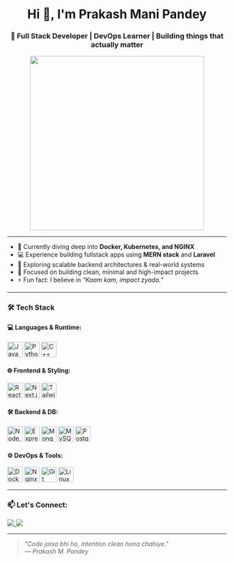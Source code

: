 <h1 align="center">Hi 👋, I'm Prakash Mani Pandey</h1>
<h3 align="center">🚀 Full Stack Developer | DevOps Learner | Building things that actually matter</h3>

<p align="center">
<img src="https://media.tenor.com/NOYF3f82b_gAAAAC/programmer.gif" width="400"/>


</p>

---

- 🌱 Currently diving deep into **Docker, Kubernetes, and NGINX**  
- 💻 Experience building fullstack apps using **MERN stack** and **Laravel**  
- 🧠 Exploring scalable backend architectures & real-world systems  
- 🎯 Focused on building clean, minimal and high-impact projects  
- ⚡ Fun fact: I believe in *“Kaam kam, impact zyada.”*

---

### 🛠️ Tech Stack

#### 💻 Languages & Runtime:
<p>
  <img src="https://cdn.jsdelivr.net/gh/devicons/devicon/icons/javascript/javascript-original.svg" title="JavaScript" width="35"/>
  <img src="https://cdn.jsdelivr.net/gh/devicons/devicon/icons/python/python-original.svg" title="Python" width="35"/>
  <img src="https://cdn.jsdelivr.net/gh/devicons/devicon/icons/cplusplus/cplusplus-original.svg" title="C++" width="35"/>
</p>

#### 🌐 Frontend & Styling:
<p>
  <img src="https://cdn.jsdelivr.net/gh/devicons/devicon/icons/react/react-original.svg" title="React" width="35"/>
  <img src="https://cdn.jsdelivr.net/gh/devicons/devicon/icons/nextjs/nextjs-original.svg" title="Next.js" width="35"/>
  <img src="https://cdn.jsdelivr.net/gh/devicons/devicon/icons/tailwindcss/tailwindcss-plain.svg" title="Tailwind CSS" width="35"/>
</p>

#### 🛠️ Backend & DB:
<p>
  <img src="https://cdn.jsdelivr.net/gh/devicons/devicon/icons/nodejs/nodejs-original.svg" title="Node.js" width="35"/>
  <img src="https://cdn.jsdelivr.net/gh/devicons/devicon/icons/express/express-original.svg" title="Express.js" width="35"/>
  <img src="https://cdn.jsdelivr.net/gh/devicons/devicon/icons/mongodb/mongodb-original.svg" title="MongoDB" width="35"/>
  <img src="https://cdn.jsdelivr.net/gh/devicons/devicon/icons/mysql/mysql-original.svg" title="MySQL" width="35"/>
  <img src="https://cdn.jsdelivr.net/gh/devicons/devicon/icons/postgresql/postgresql-original.svg" title="PostgreSQL" width="35"/>
</p>

#### ⚙️ DevOps & Tools:
<p>
  <img src="https://cdn.jsdelivr.net/gh/devicons/devicon/icons/docker/docker-original.svg" title="Docker" width="35"/>
  <img src="https://cdn.jsdelivr.net/gh/devicons/devicon/icons/nginx/nginx-original.svg" title="Nginx" width="35"/>
  <img src="https://cdn.jsdelivr.net/gh/devicons/devicon/icons/git/git-original.svg" title="Git" width="35"/>
  <img src="https://cdn.jsdelivr.net/gh/devicons/devicon/icons/linux/linux-original.svg" title="Linux" width="35"/>
</p>

---

### 📫 Let's Connect:

<p>
  <a href="mailto:yourmail@gmail.com">
    <img src="https://img.shields.io/badge/Gmail-D14836?style=for-the-badge&logo=gmail&logoColor=white"/>
  </a>
  <a href="https://www.linkedin.com/in/prakashpandey01/">
    <img src="https://img.shields.io/badge/LinkedIn-0077B5?style=for-the-badge&logo=linkedin&logoColor=white"/>
  </a>
</p>

---

> *"Code jaisa bhi ho, intention clean hona chahiye."*  
> *— Prakash M. Pandey*
